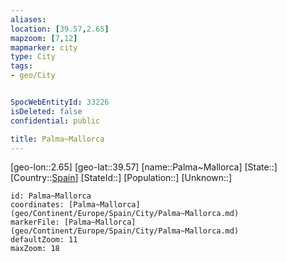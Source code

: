 ```yaml
---
aliases: 
location: [39.57,2.65]
mapzoom: [7,12] 
mapmarker: city 
type: City
tags:
- geo/City


SpocWebEntityId: 33226
isDeleted: false
confidential: public

title: Palma~Mallorca
---
```

[geo-lon::2.65]
[geo-lat::39.57]
[name::Palma~Mallorca]
[State::]
[Country::[Spain](geo/Continent/Europe/Spain.md)]
[StateId::]
[Population::]
[Unknown::]


```leaflet
id: Palma~Mallorca
coordinates: [Palma~Mallorca](geo/Continent/Europe/Spain/City/Palma~Mallorca.md)
markerFile: [Palma~Mallorca](geo/Continent/Europe/Spain/City/Palma~Mallorca.md)
defaultZoom: 11 
maxZoom: 18
```


